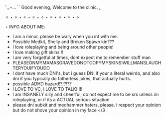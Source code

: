 ﾟ｡⋆… `` Good evening, Welcome to the clinic. ,,

✧ ⋆ ✧ ⋆ ✧ ⋆ ✧ ⋆ ✧ ⋆ ✧ ⋆ ✧ ⋆ ✧ ⋆ ✧ 

⋆ INFO ABOUT ME:

- I am a minor, please be wary when you int with me.
- Possible Medkit, Shelly and Broken Spawn kin???
- I love roleplaying and being around other people!
- I love making gift skins !!
- I am very forgetful at times, dont expect me to remember stuff man
- PLEASEONMYMAMASGRAVEDONOTCOPYMYSKINSIWILLMANSLAUGHTERYOUIFYOUDO
- I dont have much DNI's, but i guess DNI if your a literal weirdo, and also dni if you typically do fatherless jokes, that actually hurts.
- possible ADHD hazard!?!?!??
- I LOVE TO VC, I LOVE TO TALK!!!!!
- I am INSANELY silly and cheerful, do not expect me to be srs unless im roleplaying, or if its a ACTUAL serious situation
- please dni subkit and medhammer haters, please. i respect your opinion but do not shove your opinion in my face </3
